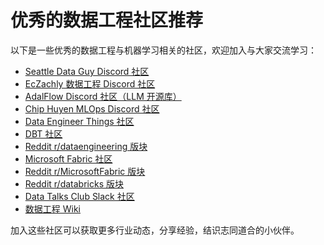 # 优秀的数据工程社区推荐

以下是一些优秀的数据工程与机器学习相关的社区，欢迎加入与大家交流学习：

- [Seattle Data Guy Discord 社区](https://discord.gg/ah95MZKkFF)
- [EcZachly 数据工程 Discord 社区](https://discord.gg/JGumAXncAK)
- [AdalFlow Discord 社区（LLM 开源库）](https://discord.com/invite/ezzszrRZvT)
- [Chip Huyen MLOps Discord 社区](https://discord.gg/dzh728c5t3)
- [Data Engineer Things 社区](https://www.dataengineerthings.org/aboutus/)
- [DBT 社区](https://www.getdbt.com/community/join-the-community/)
- [Reddit r/dataengineering 版块](https://www.reddit.com/r/dataengineering)
- [Microsoft Fabric 社区](https://community.fabric.microsoft.com/)
- [Reddit r/MicrosoftFabric 版块](https://www.reddit.com/r/MicrosoftFabric/)
- [Reddit r/databricks 版块](https://www.reddit.com/r/databricks/)
- [Data Talks Club Slack 社区](https://datatalks.club/slack)
- [数据工程 Wiki](https://dataengineering.wiki/)

加入这些社区可以获取更多行业动态，分享经验，结识志同道合的小伙伴。